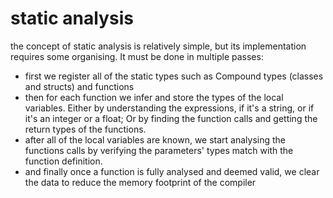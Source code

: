 # static analysis
the concept of static analysis is relatively simple, but its implementation requires some organising. It must be done in multiple passes:
- first we register all of the static types such as Compound types (classes and structs) and functions
- then for each function we infer and store the types of the local variables. Either by understanding the expressions, if it's a string, or if it's an integer or a float; Or by finding the function calls and getting the return types of the functions.
- after all of the local variables are known, we start analysing the functions calls by verifying the parameters' types match with the function definition.
- and finally once a function is fully analysed and deemed valid, we clear the data to reduce the memory footprint of the compiler
